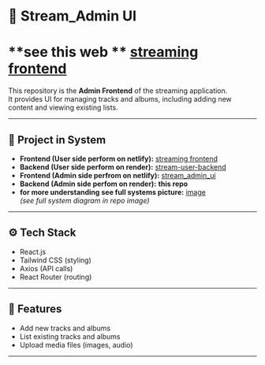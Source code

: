 # 🎵 Stream_Admin UI
# **see this web ** [streaming frontend](https://stream-admin.netlify.app)  
This repository is the **Admin Frontend** of the streaming application.  
It provides UI for managing tracks and albums, including adding new content and viewing existing lists.

---

## 🔗 Project in System
- **Frontend (User side perform on netlify):** [streaming frontend](https://github.com/sana2912/streaming-frontend.git)  
- **Backend (User side perform on render):** [stream-user-backend](https://github.com/sana2912/streaming-user-backend.git)  
- **Frontend (Admin side perfrom on netlify):** [stream_admin_ui](https://github.com/sana2912/stream_admin_ui.git)  
- **Backend (Admin side perfom on render):** **this repo** 
- **for more understanding see full systems picture:** [image](https://res.cloudinary.com/ddlspu2uq/image/upload/v1756123510/system_d4p3cd.jpg)  
*(see full system diagram in repo image)*  

---

## ⚙️ Tech Stack
- React.js  
- Tailwind CSS (styling)  
- Axios (API calls)  
- React Router (routing)

---

## 🚀 Features
- Add new tracks and albums  
- List existing tracks and albums  
- Upload media files (images, audio)  

---
